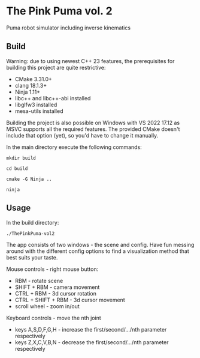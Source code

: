 # The Pink Puma vol. 2
Puma robot simulator including inverse kinematics

## Build
Warning: due to using newest C++ 23 features, the prerequisites for building this project are quite restrictive:
 - CMake 3.31.0+
 - clang 18.1.3+
 - Ninja 1.11+
 - libc++ and libc++-abi installed
 - libglfw3 installed
 - mesa-utils installed

Building the project is also possible on Windows with VS 2022 17.12 as MSVC supports all the required features.
The provided CMake doesn't include that option (yet), so you'd have to change it manually.

In the main directory execute the following commands:
```
mkdir build

cd build

cmake -G Ninja ..

ninja
```

## Usage
In the build directory:
```
./ThePinkPuma-vol2
```

The app consists of two windows - the scene and config.
Have fun messing around with the different config options to find a visualization method that best suits your taste.

Mouse controls - right mouse button:
 - RBM - rotate scene
 - SHIFT + RBM - camera movement
 - CTRL + RBM - 3d cursor rotation
 - CTRL + SHIFT + RBM - 3d cursor movement
 - scroll wheel - zoom in/out

Keyboard controls - move the nth joint
 - keys A,S,D,F,G,H - increase the first/second/.../nth parameter respectively
 - keys Z,X,C,V,B,N - decrease the first/second/.../nth parameter respectively